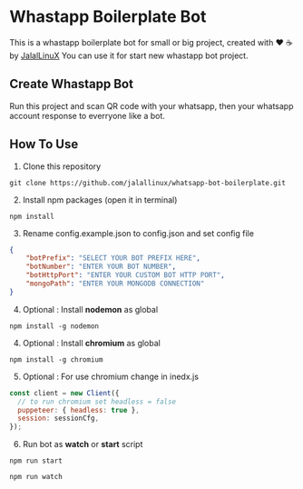 # Whastapp Boilerplate Bot

This is a whastapp boilerplate bot for small or big project, created with ❤️ ☕ by [JalalLinuX](https://jalallinux.ir)
You can use it for start new whastapp bot project.

## Create Whastapp Bot

Run this project and scan QR code with your whatsapp, then your whatsapp account response to everryone like a bot.

## How To Use

1. Clone this repository

```
git clone https://github.com/jalallinux/whatsapp-bot-boilerplate.git
```

2. Install npm packages (open it in terminal)

```
npm install
```

3. Rename config.example.json to config.json and set config file

```json
{
    "botPrefix": "SELECT YOUR BOT PREFIX HERE",
    "botNumber": "ENTER YOUR BOT NUMBER",
    "botHttpPort": "ENTER YOUR CUSTOM BOT HTTP PORT",
    "mongoPath": "ENTER YOUR MONGODB CONNECTION"
}
```

4. Optional : Install **nodemon** as global

```
npm install -g nodemon
```

4. Optional : Install **chromium** as global

```
npm install -g chromium
```

5. Optional : For use chromium change in inedx.js
```js
const client = new Client({
  // to run chromium set headless = false
  puppeteer: { headless: true },
  session: sessionCfg,
});
```

6. Run bot as **watch** or **start** script

```
npm run start
```

```
npm run watch
```
